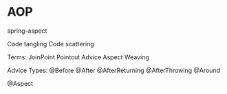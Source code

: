 # AOP
spring-aspect

Code tangling
Code scattering

Terms:
JoinPoint
Pointcut
Advice
Aspect
Weaving

Advice Types:
@Before
@After
@AfterReturning
@AfterThrowing
@Around

@Aspect

    
